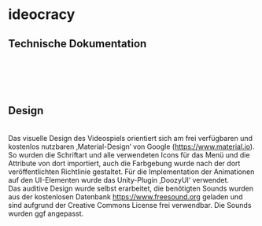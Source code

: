 # ideocracy <br>
<h2>Technische Dokumentation</h2><br>

<br><br>
<h2>Design</h2><br>
Das visuelle Design des Videospiels orientiert sich am frei verfügbaren und kostenlos nutzbaren ‚Material-Design‘ von Google (<a href="material.io">https://www.material.io</a>). So wurden die Schriftart und alle verwendeten Icons für das Menü und die Attribute von dort importiert, auch die Farbgebung wurde nach der dort veröffentlichten Richtlinie gestaltet. Für die Implementation der Animationen auf den UI-Elementen wurde das Unity-Plugin ‚DoozyUI‘ verwendet.<br>
Das auditive Design wurde selbst erarbeitet, die benötigten Sounds wurden aus der kostenlosen Datenbank <a href="freesound.org">https://www.freesound.org</a> geladen und sind aufgrund der Creative Commons License frei verwendbar. Die Sounds wurden ggf angepasst.
